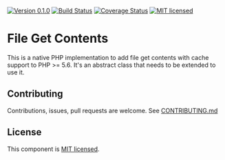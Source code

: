 [![Version 0.1.0](https://img.shields.io/badge/version-v0.1.0-green.svg)](:release:)
[![Build Status](https://travis-ci.org/gpolverini/file-get-contents.svg?branch=master)](:status:) [![Coverage Status](https://coveralls.io/repos/github/gpolverini/file-get-contents/badge.svg?branch=master)](https://coveralls.io/github/gpolverini/file-get-contents?branch=master)
[![MIT licensed](https://img.shields.io/github/license/gpolverini/file-get-contents.svg)](LICENSE.md)

File Get Contents
=================

This is a native PHP implementation to add file get contents with cache support to PHP >= 5.6. It's an abstract class that needs to be extended to use it.

## Contributing

Contributions, issues, pull requests are welcome. See [CONTRIBUTING.md](CONTRIBUTING.md)

## License

This component is [MIT licensed](LICENSE.md).
